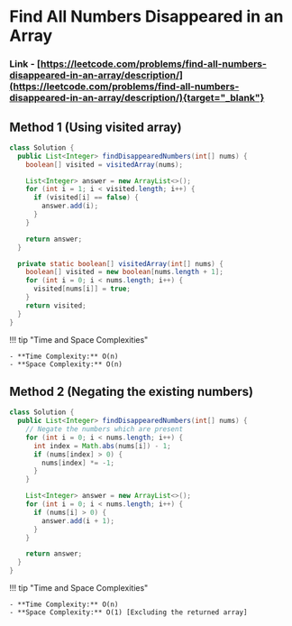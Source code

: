 # Find All Numbers Disappeared in an Array

### Link - [https://leetcode.com/problems/find-all-numbers-disappeared-in-an-array/description/](https://leetcode.com/problems/find-all-numbers-disappeared-in-an-array/description/){target="_blank"}

## Method 1 (Using visited array)

```java
class Solution {
  public List<Integer> findDisappearedNumbers(int[] nums) {
    boolean[] visited = visitedArray(nums);

    List<Integer> answer = new ArrayList<>();
    for (int i = 1; i < visited.length; i++) {
      if (visited[i] == false) {
        answer.add(i);
      }
    }

    return answer;
  }

  private static boolean[] visitedArray(int[] nums) {
    boolean[] visited = new boolean[nums.length + 1];
    for (int i = 0; i < nums.length; i++) {
      visited[nums[i]] = true;
    }
    return visited;
  }
}
```

!!! tip "Time and Space Complexities"

    - **Time Complexity:** O(n)
    - **Space Complexity:** O(n)

## Method 2 (Negating the existing numbers)

```java
class Solution {
  public List<Integer> findDisappearedNumbers(int[] nums) {
    // Negate the numbers which are present
    for (int i = 0; i < nums.length; i++) {
      int index = Math.abs(nums[i]) - 1;
      if (nums[index] > 0) {
        nums[index] *= -1;
      }
    }

    List<Integer> answer = new ArrayList<>();
    for (int i = 0; i < nums.length; i++) {
      if (nums[i] > 0) {
        answer.add(i + 1);
      }
    }

    return answer;
  }
}
```

!!! tip "Time and Space Complexities"

    - **Time Complexity:** O(n)
    - **Space Complexity:** O(1) [Excluding the returned array]

